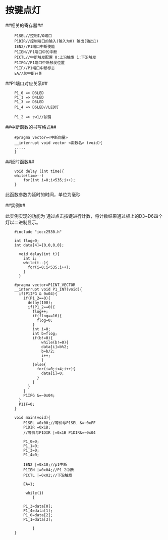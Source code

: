 # 按键点灯 #

##相关的寄存器##

		P1SEL//控制I/O端口
		P1DIR//控制端口的输入(输入为0) 输出(输出1)
		IEN2//P1端口中断使能
		P1IEN//P1端口中的中断
		PICTL//中断触发配置 0:上沿触发 1:下沿触发
		P1IFG//P1端口中断触发位置
		P1IF//P1端口中断标志
		EA//总中断开关

##P1端口对应关系##

		P1_0 => D3LED
		P1_1 => D4LED
		P1_3 => D5LED
		P1_4 => D6LED//LED灯

		P1_2 => sw1//按键

##中断函数的书写格式##

		#pragma vector=<中断向量>
		__interrupt void vector <函数名> (void){
		.....
		}

##延时函数##

		void delay (int time){
		while(time--)
			for(int i=0;i<535;i++);
		}
此函数参数为延时的时间，单位为毫秒

##实例##

此实例实现的功能为 通过点击按键进行计数，将计数结果通过板上的D3~D6四个灯以二进制显示。

		#include "iocc2530.h"
		
		int flog=0;
		int data[4]={0,0,0,0};
		  
		  void delay(int t){
		    int i;
		    while(t--){
		      for(i=0;i<535;i++);
		    }
		  }
		
		#pragma vector=P1INT_VECTOR
		__interrupt void P1_INT(void){
		  if(P1IFG & 0x04){
		    if(P1_2==0){
		      delay(100);
		      if(P1_2==0){
		        flog++;
		        if(flog==16){
		          flog=0;
		        }
		        int i=0;
		        int b=flog;
		        if(b!=0){
			        while(b!=0){
			        data[i]=b%2;
			        b=b/2;
			        i++;
			        }
		        }else{
		          for(i=0;i<4;i++){
		            data[i]=0;
		          }
		        }
		      }
		    }
		    P1IFG &=~0x04;
		  }
		  P1IF=0;
		}
		
		void main(void){
			P1SEL =0x00;//等价与P1SEL &=~0xFF
			P1DIR =0x1B;
			//等价与P1DIR |=0x1B P1DIR&=~0x04

			P1_0=0;
			P1_1=0;
			P1_3=0;
			P1_4=0;
			
			IEN2 |=0x10;//p1中断
			P1IEN |=0x04;//P1_2中断
			PICTL |=0x02;//下沿触发
			
			EA=1;
			
			 while(1)
			    {
			  
			P1_3=data[0];
			P1_4=data[1];
			P1_0=data[2];
			P1_1=data[3];
			  
			    }
		}